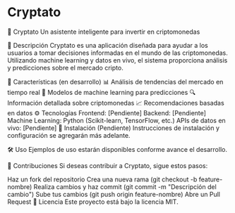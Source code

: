 # Cryptato
🏦 Cryptato
Un asistente inteligente para invertir en criptomonedas

📖 Descripción
Cryptato es una aplicación diseñada para ayudar a los usuarios a tomar decisiones informadas en el mundo de las criptomonedas. Utilizando machine learning y datos en vivo, el sistema proporciona análisis y predicciones sobre el mercado cripto.

🚀 Características (en desarrollo)
📊 Análisis de tendencias del mercado en tiempo real
🤖 Modelos de machine learning para predicciones
🔍 Información detallada sobre criptomonedas
📈 Recomendaciones basadas en datos
⚙️ Tecnologías
Frontend: [Pendiente]
Backend: [Pendiente]
Machine Learning: Python (Scikit-learn, TensorFlow, etc.)
APIs de datos en vivo: [Pendiente]
📌 Instalación (Pendiente)
Instrucciones de instalación y configuración se agregarán más adelante.

🛠 Uso
Ejemplos de uso estarán disponibles conforme avance el desarrollo.

🤝 Contribuciones
Si deseas contribuir a Cryptato, sigue estos pasos:

Haz un fork del repositorio
Crea una nueva rama (git checkout -b feature-nombre)
Realiza cambios y haz commit (git commit -m "Descripción del cambio")
Sube tus cambios (git push origin feature-nombre)
Abre un Pull Request
📜 Licencia
Este proyecto está bajo la licencia MIT.
